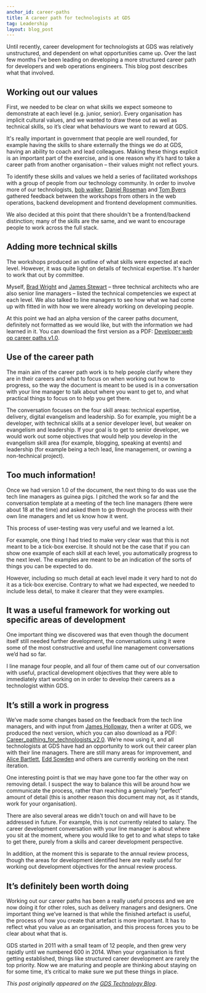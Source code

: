 ```yaml
---
anchor_id: career-paths
title: A career path for technologists at GDS
tag: Leadership
layout: blog_post
---
```


<p>Until recently, career development for technologists at GDS was
relatively unstructured, and dependent on what opportunities came up. Over the
last few months I’ve been leading on developing a more structured career path
for developers and web operations engineers. This blog post describes what that
involved.</p>

<h2>Working out our values</h2>
<p>First, we needed to be clear on what skills we expect someone to demonstrate
at each level (e.g. junior, senior). Every organisation has implicit cultural
values, and we wanted to draw these out as well as technical skills, so it’s
clear what behaviours we want to reward at GDS.</p>
<p>It's really important in government that people are well rounded, for example
having the skills to share externally the things we do at GDS, having an ability
to coach and lead colleagues. Making these things explicit is an important part
of the exercise, and is one reason why it’s hard to take a career path from
another organisation – their values might not reflect yours.</p>
<p>To identify these skills and values we held a series of facilitated workshops
with a group of people from our technology community. In order to involve more
of our technologists, <a href="https://twitter.com/rjw1">bob walker</a>, <a
href="https://twitter.com/danielroseman">Daniel Roseman</a> and <a
href="https://twitter.com/tombaromba">Tom Byers</a> gathered feedback between
the workshops from others in the web operations, backend development and
frontend development communities.</p>
<p>We also decided at this point that there shouldn't be a frontend/backend
distinction; many of the skills are the same, and we want to encourage people to
work across the full stack.</p>
<h2>Adding more technical skills</h2>
<p>The workshops produced an outline of what skills were expected at each level.
However, it was quite light on details of technical expertise. It's harder to
work that out by committee.</p>
<p>Myself, <a href="https://twitter.com/bradwright">Brad Wright</a> and <a
href="https://twitter.com/jystewart">James Stewart</a> – three technical
architects who are also senior line managers – listed the technical competencies
we expect at each level. We also talked to line managers to see how what we had
come up with fitted in with how we were already working on developing
people.</p>
<p>At this point we had an alpha version of the career paths document,
definitely not formatted as we would like, but with the information we had
learned in it. You can download the first version as a PDF: <a
href="https://gdstechnology.blog.gov.uk/wp-content/uploads/sites/31/2015/07/Developerweb-op-career-paths-v1.0.pdf">Developer:web
op career paths v1.0</a>.</p>
<h2>Use of the career path</h2>
<p>The main aim of the career path work is to help people clarify where they are
in their careers and what to focus on when working out how to progress, so the
way the document is meant to be used is in a conversation with your line manager
to talk about where you want to get to, and what practical things to focus on to
help you get there.</p>
<p>The conversation focuses on the four skill areas: technical expertise,
delivery, digital evangelism and leadership. So for example, you might be a
developer, with technical skills at a senior developer level, but weaker on
evangelism and leadership. If your goal is to get to senior developer, we would
work out some objectives that would help you develop in the evangelism skill
area (for example, blogging, speaking at events) and leadership (for example
being a tech lead, line management, or owning a non-technical project).</p>
<h2>Too much information!</h2>
<p>Once we had version 1.0 of the document, the next thing to do was use the
tech line managers as guinea pigs. I pitched the work so far and the
conversation template at a meeting of the tech line managers (there were about
18 at the time) and asked them to go through the process with their own line
managers and let us know how it went.</p>
<p>This process of user-testing was very useful and we learned a lot.</p>
<p>For example, one thing I had tried to make very clear was that this is not
meant to be a tick-box exercise. It should not be the case that if you can show
one example of each skill at each level, you automatically progress to the next
level. The examples are meant to be an indication of the sorts of things you can
be expected to do.</p>
<p>However, including so much detail at each level made it very hard to not do
it as a tick-box exercise. Contrary to what we had expected, we needed to
include less detail, to make it clearer that they were examples.</p>
<h2>It was a useful framework for working out specific areas of
development</h2>
<p>One important thing we discovered was that even though the document itself
still needed further development, the conversations using it were some of the
most constructive and useful line management conversations we’d had so far.</p>
<p>I line manage four people, and all four of them came out of our conversation
with useful, practical development objectives that they were able to immediately
start working on in order to develop their careers as a technologist within
GDS.</p>
<h2>It’s still a work in progress</h2>
<p>We’ve made some changes based on the feedback from the tech line managers,
and with input from <a href="https://twitter.com/jamesholloway">James
Holloway</a>, then a writer at GDS, we produced the next version, which you can
also download as a PDF: <a
href="https://gdstechnology.blog.gov.uk/wp-content/uploads/sites/31/2015/07/Career_pathing_for_technologists_v2.0.pdf">Career_pathing_for_technologists_v2.0</a>.
We’re now using it, and all technologists at GDS have had an opportunity to work
out their career plan with their line managers. There are still many areas for
improvement, and <a href="https://twitter.com/alicebartlett">Alice Bartlett</a>,
<a href="https://twitter.com/edds">Edd Sowden</a> and others are currently
working on the next iteration.</p>
<p>One interesting point is that we may have gone too far the other way on
removing detail. I suspect the way to balance this will be around how we
communicate the process, rather than reaching a genuinely “perfect” amount of
detail (this is another reason this document may not, as it stands, work for
your organisation).</p>
<p>There are also several areas we didn't touch on and will have to be addressed
in future. For example, this is not currently related to salary. The career
development conversation with your line manager is about where you sit at the
moment, where you would like to get to and what steps to take to get there,
purely from a skills and career development perspective.</p>
<p>In addition, at the moment this is separate to the annual review process,
though the areas for development identified here are really useful for working
out development objectives for the annual review process.</p>
<h2>It’s definitely been worth doing</h2>
<p>Working out our career paths has been a really useful process and we are now
doing it for other roles, such as delivery managers and designers. One important
thing we’ve learned is that while the finished artefact is useful, the process
of how you create that artefact is more important. It has to reflect what you
value as an organisation, and this process forces you to be clear about what
that is.</p>
<p>GDS started in 2011 with a small team of 12 people, and then grew very
rapidly until we numbered 600 in 2014. When your organisation is first getting
established, things like structured career development are rarely the top
priority. Now we are maturing and people are thinking about staying on for some
time, it’s critical to make sure we put these things in place.</p>

*This post originally appeared on the [GDS Technology
Blog](https://gdstechnology.blog.gov.uk/2015/07/24/a-career-path-for-technologists-at-gds/)*.

